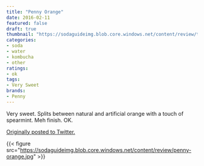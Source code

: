 ```yaml
---
title: "Penny Orange"
date: 2016-02-11
featured: false
draft: true
thumbnail: "https://sodaguideimg.blob.core.windows.net/content/review/thumbs/penny-orange.jpg"
categories:
- soda
- water
- kombucha
- other
ratings:
- ok
tags:
- Very Sweet
brands:
- Penny
---
```


Very sweet. Splits between natural and artificial orange with a touch of spearmint. Meh finish. OK.

[Originally posted to Twitter.](https://twitter.com/Cavorter/status/697925190622138369)

{{< figure src="https://sodaguideimg.blob.core.windows.net/content/review/penny-orange.jpg" >}}

